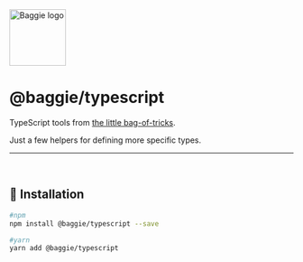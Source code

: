 <img alt="Baggie logo" src="https://github.com/larsmunkholm/baggie/raw/master/graphics/baggie.svg" height="100" />

<h1>@baggie/typescript</h1>

TypeScript tools from [the little bag-of-tricks](https://github.com/larsmunkholm/baggie#readme).

Just a few helpers for defining more specific types.
<hr>
<br>

## 🚀 Installation
```bash
#npm
npm install @baggie/typescript --save

#yarn
yarn add @baggie/typescript
```
